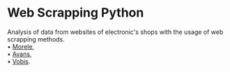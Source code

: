 # Web Scrapping Python
Analysis of data from websites of electronic's shops with the usage of web scrapping methods.<br/>
•	[Morele](https://www.morele.net/),<br/>
•	[Avans](https://www.avans.pl/),<br/>
•	[Vobis](https://vobis.pl/).<br/>

